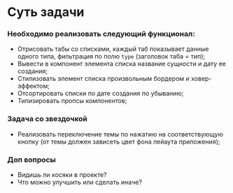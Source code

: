 # Суть задачи

### Необходимо реализовать следующий функционал:

- Отрисовать табы со списками, каждый таб показывает данные одного типа, фильтрация по полю `type` (заголовок таба = тип);
- Вывести в компонент элемента списка название сущности и дату ее создания;
- Стилизовать элемент списка произвольным бордером и ховер-эффектом;
- Отсортировать списки по дате создания по убыванию;
- Типизировать пропсы компонентов;

### Задача со звездочкой

- Реализовать переключение темы по нажатию на соответствующую кнопку (от темы должен зависеть цвет фона лейаута приложения);

### Доп вопросы

- Видишь ли косяки в проекте?
- Что можно улучшить или сделать иначе?
